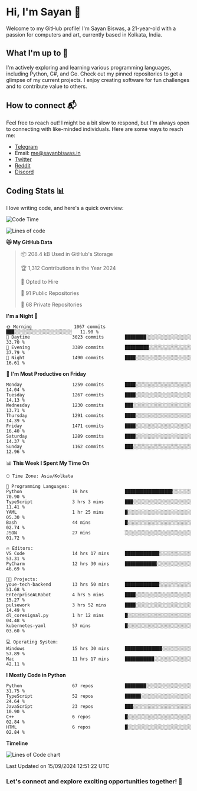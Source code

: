 # Hi, I'm Sayan 👋

Welcome to my GitHub profile! I'm Sayan Biswas, a 21-year-old with a passion for computers and art, currently based in Kolkata, India.

## What I'm up to 🚀

I'm actively exploring and learning various programming languages, including Python, C#, and Go. Check out my pinned repositories to get a glimpse of my current projects. I enjoy creating software for fun challenges and to contribute value to others.

## How to connect 📬

Feel free to reach out! I might be a bit slow to respond, but I'm always open to connecting with like-minded individuals. Here are some ways to reach me:

- [Telegram](https://t.me/dank_as_fuck)
- Email: [me@sayanbiswas.in](mailto:me@sayanbiswas.in)
- [Twitter](https://twitter.com/TheDankDel)
- [Reddit](https://www.reddit.com/user/dank_as_fuck_/)
- [Discord](https://discordapp.com/users/506536929152466945)

## Coding Stats 📊

I love writing code, and here's a quick overview:

<!--START_SECTION:waka-->
![Code Time](http://img.shields.io/badge/Code%20Time-1%2C754%20hrs%2023%20mins-blue)

![Lines of code](https://img.shields.io/badge/From%20Hello%20World%20I%27ve%20Written-6.0%20million%20lines%20of%20code-blue)

**🐱 My GitHub Data** 

> 📦 208.4 kB Used in GitHub's Storage 
 > 
> 🏆 1,312 Contributions in the Year 2024
 > 
> 💼 Opted to Hire
 > 
> 📜 91 Public Repositories 
 > 
> 🔑 68 Private Repositories 
 > 
**I'm a Night 🦉** 

```text
🌞 Morning                1067 commits        ███░░░░░░░░░░░░░░░░░░░░░░   11.90 % 
🌆 Daytime                3023 commits        ████████░░░░░░░░░░░░░░░░░   33.70 % 
🌃 Evening                3389 commits        █████████░░░░░░░░░░░░░░░░   37.79 % 
🌙 Night                  1490 commits        ████░░░░░░░░░░░░░░░░░░░░░   16.61 % 
```
📅 **I'm Most Productive on Friday** 

```text
Monday                   1259 commits        ████░░░░░░░░░░░░░░░░░░░░░   14.04 % 
Tuesday                  1267 commits        ████░░░░░░░░░░░░░░░░░░░░░   14.13 % 
Wednesday                1230 commits        ███░░░░░░░░░░░░░░░░░░░░░░   13.71 % 
Thursday                 1291 commits        ████░░░░░░░░░░░░░░░░░░░░░   14.39 % 
Friday                   1471 commits        ████░░░░░░░░░░░░░░░░░░░░░   16.40 % 
Saturday                 1289 commits        ████░░░░░░░░░░░░░░░░░░░░░   14.37 % 
Sunday                   1162 commits        ███░░░░░░░░░░░░░░░░░░░░░░   12.96 % 
```


📊 **This Week I Spent My Time On** 

```text
🕑︎ Time Zone: Asia/Kolkata

💬 Programming Languages: 
Python                   19 hrs              ██████████████████░░░░░░░   70.90 % 
TypeScript               3 hrs 3 mins        ███░░░░░░░░░░░░░░░░░░░░░░   11.41 % 
YAML                     1 hr 25 mins        █░░░░░░░░░░░░░░░░░░░░░░░░   05.30 % 
Bash                     44 mins             █░░░░░░░░░░░░░░░░░░░░░░░░   02.74 % 
JSON                     27 mins             ░░░░░░░░░░░░░░░░░░░░░░░░░   01.72 % 

🔥 Editors: 
VS Code                  14 hrs 17 mins      █████████████░░░░░░░░░░░░   53.31 % 
PyCharm                  12 hrs 30 mins      ████████████░░░░░░░░░░░░░   46.69 % 

🐱‍💻 Projects: 
youe-tech-backend        13 hrs 50 mins      █████████████░░░░░░░░░░░░   51.68 % 
EnterpriseALRobot        4 hrs 5 mins        ████░░░░░░░░░░░░░░░░░░░░░   15.27 % 
pulsework                3 hrs 52 mins       ████░░░░░░░░░░░░░░░░░░░░░   14.49 % 
dl_coresignal.py         1 hr 12 mins        █░░░░░░░░░░░░░░░░░░░░░░░░   04.48 % 
kubernetes-yaml          57 mins             █░░░░░░░░░░░░░░░░░░░░░░░░   03.60 % 

💻 Operating System: 
Windows                  15 hrs 30 mins      ██████████████░░░░░░░░░░░   57.89 % 
Mac                      11 hrs 17 mins      ███████████░░░░░░░░░░░░░░   42.11 % 
```

**I Mostly Code in Python** 

```text
Python                   67 repos            ████████░░░░░░░░░░░░░░░░░   31.75 % 
TypeScript               52 repos            ██████░░░░░░░░░░░░░░░░░░░   24.64 % 
JavaScript               23 repos            ███░░░░░░░░░░░░░░░░░░░░░░   10.90 % 
C++                      6 repos             █░░░░░░░░░░░░░░░░░░░░░░░░   02.84 % 
HTML                     6 repos             █░░░░░░░░░░░░░░░░░░░░░░░░   02.84 % 
```



**Timeline**

![Lines of Code chart](https://raw.githubusercontent.com/Dank-del/Dank-del/main/assets/bar_graph.png)


 Last Updated on 15/09/2024 12:51:22 UTC
<!--END_SECTION:waka-->

### Let's connect and explore exciting opportunities together! 🚀
